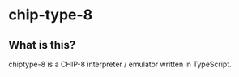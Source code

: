 # chip-type-8

## What is this?

chiptype-8 is a CHIP-8 interpreter / emulator written in TypeScript.
